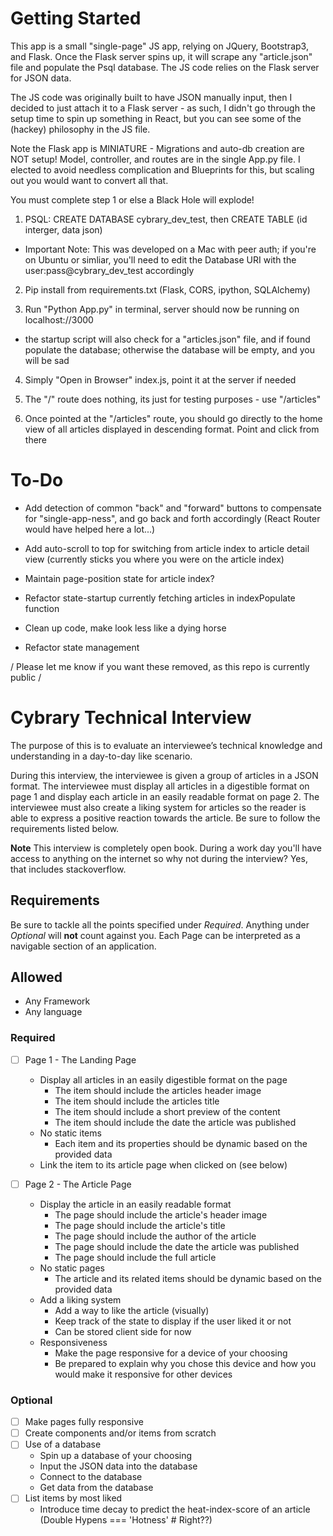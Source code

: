# Getting Started

This app is a small "single-page" JS app, relying on JQuery, Bootstrap3, and Flask. Once the Flask server spins up, it will scrape any "article.json" file and populate the Psql database. The JS code relies on the Flask server for JSON data.

The JS code was originally built to have JSON manually input, then I decided to just attach it to a Flask server - as such, I didn't go through the setup time to spin up something in React, but you can see some of the (hackey) philosophy in the JS file.

Note the Flask app is MINIATURE - Migrations and auto-db creation are NOT setup! Model, controller, and routes are in the single App.py file. I elected to avoid needless complication and Blueprints for this, but scaling out you would want to convert all that.

You must complete step 1 or else a Black Hole will explode!

1. PSQL: CREATE DATABASE cybrary_dev_test, then CREATE TABLE (id interger, data json)
- Important Note: This was developed on a Mac with peer auth; if you're on Ubuntu or simliar, you'll need to edit the Database URI with the user:pass@cybrary_dev_test accordingly

2. Pip install from requirements.txt (Flask, CORS, ipython, SQLAlchemy)

3. Run "Python App.py" in terminal, server should now be running on localhost://3000
  - the startup script will also check for a "articles.json" file, and if found populate the database; otherwise the database will be empty, and you will be sad

4. Simply "Open in Browser" index.js, point it at the server if needed

5. The "/" route does nothing, its just for testing purposes - use "/articles"

6. Once pointed at the "/articles" route, you should go directly to the home view of all articles displayed in descending format. Point and click from there


# To-Do

- Add detection of common "back" and "forward" buttons to compensate for "single-app-ness", and go back and forth accordingly (React Router would have helped here a lot...)

- Add auto-scroll to top for switching from article index to article detail view (currently sticks you where you were on the article index)

- Maintain page-position state for article index?

- Refactor state-startup currently fetching articles in indexPopulate function

- Clean up code, make look less like a dying horse

- Refactor state management 






\/ Please let me know if you want these removed, as this repo is currently public \/


# Cybrary Technical Interview
The purpose of this is to evaluate an interviewee’s technical knowledge and understanding in a day-to-day like scenario.

During this interview, the interviewee is given a group of articles in a JSON format. The interviewee must display all articles in a digestible format on page 1 and display each article in an easily readable format on page 2. The interviewee must also create a liking system for articles so the reader is able to express a positive reaction towards the article. Be sure to follow the requirements listed below.

**Note**
This interview is completely open book. During a work day you'll have access to anything on the internet so why not during the interview? Yes, that includes stackoverflow.

## Requirements
Be sure to tackle all the points specified under *Required*. Anything under *Optional* will **not** count against you.
Each Page can be interpreted as a navigable section of an application.

## Allowed
- Any Framework
- Any language

### Required
- [ ] Page 1 - The Landing Page
  * Display all articles in an easily digestible format on the page
    * The item should include the articles header image
    * The item should include the articles title
    * The item should include a short preview of the content
    * The item should include the date the article was published
  * No static items
    * Each item and its properties should be dynamic based on the provided data
  * Link the item to its article page when clicked on (see below)
    
- [ ] Page 2 - The Article Page
  * Display the article in an easily readable format
    * The page should include the article's header image
    * The page should include the article's title
    * The page should include the author of the article
    * The page should include the date the article was published
    * The page should include the full article
  * No static pages
    * The article and its related items should be dynamic based on the provided data
  * Add a liking system
    * Add a way to like the article (visually)
    * Keep track of the state to display if the user liked it or not
    * Can be stored client side for now
  * Responsiveness
    * Make the page responsive for a device of your choosing
    * Be prepared to explain why you chose this device and how you would make it responsive for other devices

### Optional
- [ ] Make pages fully responsive
- [ ] Create components and/or items from scratch
- [ ] Use of a database
  * Spin up a database of your choosing
  * Input the JSON data into the database
  * Connect to the database
  * Get data from the database
- [ ] List items by most liked
  * Introduce time decay to predict the heat-index-score of an article (Double Hypens === 'Hotness' # Right??)
